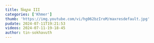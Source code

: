 ```yaml
---
title: ម៉ែស្អាត III
categories: ['Khmer']
thumb: 'https://img.youtube.com/vi/hg062bzIroM/maxresdefault.jpg'
pudate: 2024-07-11T19:21:53
videos: 2024-07-11-19-18-45
author: tin-sokhavuth
---
```

